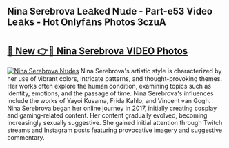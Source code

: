 ## Nina Serebrova Le𝚊ked N𝚞de - Part-e53 Video Le𝚊ks - Hot Onlyf𝚊ns Photos 3czuA

# <h2><a href="http://ab42602.deff.icu/?id=Nina+Serebrova">🔗 New 👉🔴 Nina Serebrova VIDEO Photos</a></h2>

[![Nina Serebrova N𝚞des](https://i.imgur.com/rIISA9y.gif)](http://ab42602.deff.icu/?id=Nina+Serebrova)
Nina Serebrova's artistic style is characterized by her use of vibrant colors, intricate patterns, and thought-provoking themes. Her works often explore the human condition, examining topics such as identity, emotions, and the passage of time. Nina Serebrova's influences include the works of Yayoi Kusama, Frida Kahlo, and Vincent van Gogh. Nina Serebrova began her online journey in 2017, initially creating cosplay and gaming-related content. Her content gradually evolved, becoming increasingly sexually suggestive. She gained initial attention through Twitch streams and Instagram posts featuring provocative imagery and suggestive commentary.
